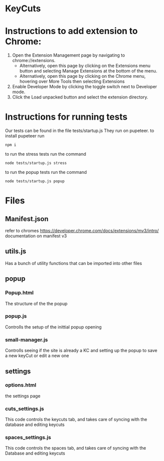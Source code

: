 # KeyCuts



# Instructions to add extension to Chrome:

1. Open the Extension Management page by navigating to chrome://extensions.
    - Alternatively, open this page by clicking on the Extensions menu button and selecting Manage Extensions at the bottom of the menu.
    - Alternatively, open this page by clicking on the Chrome menu, hovering over More Tools then selecting Extensions
2. Enable Developer Mode by clicking the toggle switch next to Developer mode.
3. Click the Load unpacked button and select the extension directory.

# Instructions for running tests

Our tests can be found in the file tests/startup.js
They run on pupeteer.
to install pupeteer run
```
npm i
```
to run the stress tests run the command
```
node tests/startup.js stress
```
to run the popup tests run the command
```
node tests/startup.js popup
```
# Files

##  Manifest.json
refer to chromes https://developer.chrome.com/docs/extensions/mv3/intro/ documentation on manifest v3

## utils.js
Has a bunch of utility functions that can be imported into other files

## popup

### Popup.html
The structure of the the popup
### popup.js
Controlls the setup of the inittial popup opening
### small-manager.js
Controlls seeing if the site is already a KC and setting up the popup to save a new keyCut or edit a new one


## settings
### options.html
the settings page
### cuts_settings.js
This code controls the keycuts tab, and takes care of syncing with the database and editing keycuts
### spaces_settings.js
This code controls the spaces tab, and takes care of syncing with the Database and editing keycuts

